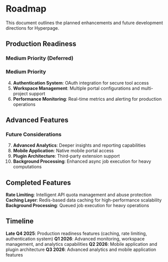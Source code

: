 # Roadmap

This document outlines the planned enhancements and future development directions for Hyperpage.

## Production Readiness

### Medium Priority (Deferred)

### Medium Priority
4. **Authentication System**: OAuth integration for secure tool access
5. **Workspace Management**: Multiple portal configurations and multi-project support
6. **Performance Monitoring**: Real-time metrics and alerting for production operations

## Advanced Features

### Future Considerations
7. **Advanced Analytics**: Deeper insights and reporting capabilities
8. **Mobile Application**: Native mobile portal access
9. **Plugin Architecture**: Third-party extension support
10. **Background Processing**: Enhanced async job execution for heavy computations

## Completed Features

**Rate Limiting**: Intelligent API quota management and abuse protection
**Caching Layer**: Redis-based data caching for high-performance scalability
**Background Processing**: Queued job execution for heavy operations

## Timeline

**Late Q4 2025**: Production readiness features (caching, rate limiting, authentication system)
**Q1 2026**: Advanced monitoring, workspace management, and analytics capabilities
**Q2 2026**: Mobile application and plugin architecture
**Q3 2026**: Advanced analytics and mobile application features
